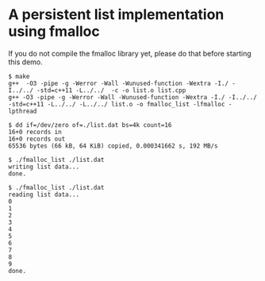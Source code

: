 # A persistent list implementation using fmalloc

If you do not compile the fmalloc library yet, please do that before starting this demo.

```
$ make
g++  -O3 -pipe -g -Werror -Wall -Wunused-function -Wextra -I./ -I../../ -std=c++11 -L../../  -c -o list.o list.cpp
g++ -O3 -pipe -g -Werror -Wall -Wunused-function -Wextra -I./ -I../../ -std=c++11 -L../../ -L../../ list.o -o fmalloc_list -lfmalloc -lpthread

$ dd if=/dev/zero of=./list.dat bs=4k count=16
16+0 records in
16+0 records out
65536 bytes (66 kB, 64 KiB) copied, 0.000341662 s, 192 MB/s

$ ./fmalloc_list ./list.dat
writing list data...
done.

$ ./fmalloc_list ./list.dat
reading list data...
0
1
2
3
4
5
6
7
8
9
done.
```
